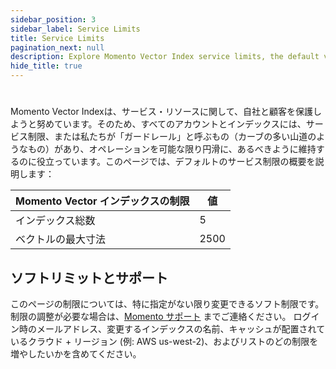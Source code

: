 ```yaml
---
sidebar_position: 3
sidebar_label: Service Limits
title: Service Limits
pagination_next: null
description: Explore Momento Vector Index service limits, the default values, and how to get them changed if you need.
hide_title: true
---
```


#

Momento Vector Indexは、サービス・リソースに関して、自社と顧客を保護しようと努めています。そのため、すべてのアカウントとインデックスには、サービス制限、または私たちが「ガードレール」と呼ぶもの（カーブの多い山道のようなもの）があり、オペレーションを可能な限り円滑に、あるべきように維持するのに役立っています。このページでは、デフォルトのサービス制限の概要を説明します：

| Momento Vector インデックスの制限 | 値    |
| ------------------------ | ---- |
| インデックス総数                 | 5    |
| ベクトルの最大寸法                | 2500 |

## ソフトリミットとサポート
このページの制限については、特に指定がない限り変更できるソフト制限です。 制限の調整が必要な場合は、[Momento サポート](mailto:support@momentohq.com) までご連絡ください。 ログイン時のメールアドレス、変更するインデックスの名前、キャッシュが配置されているクラウド + リージョン (例: AWS us-west-2)、およびリストのどの制限を増やしたいかを含めてください。
